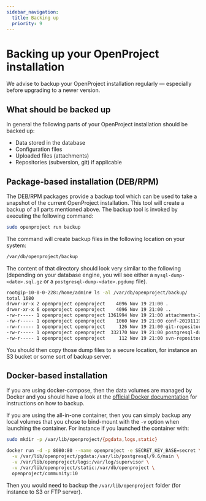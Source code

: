 ```yaml
---
sidebar_navigation:
  title: Backing up
  priority: 9
---
```


# Backing up your OpenProject installation

We advise to backup your OpenProject installation regularly — especially before upgrading to a newer version.

## What should be backed up

In general the following parts of your OpenProject installation should be backed up:

- Data stored in the database
- Configuration files
- Uploaded files (attachments)
- Repositories (subversion, git) if applicable

## Package-based installation (DEB/RPM)

The DEB/RPM packages provide a backup tool which can be used to take a snapshot
of the current OpenProject installation. This tool will create a backup of
all parts mentioned above. The backup tool is invoked by executing the following
command:

```bash
sudo openproject run backup
```

The command will create backup files in the following location on your system:

```bash
/var/db/openproject/backup
```

The content of that directory should look very similar to the following (depending on your database engine, you will see either a `mysql-dump-<date>.sql.gz` or a `postgresql-dump-<date>.pgdump` file).

```bash
root@ip-10-0-0-228:/home/admin# ls -al /var/db/openproject/backup/
total 1680
drwxr-xr-x 2 openproject openproject    4096 Nov 19 21:00 .
drwxr-xr-x 6 openproject openproject    4096 Nov 19 21:00 ..
-rw-r----- 1 openproject openproject 1361994 Nov 19 21:00 attachments-20191119210038.tar.gz
-rw-r----- 1 openproject openproject    1060 Nov 19 21:00 conf-20191119210038.tar.gz
-rw-r----- 1 openproject openproject     126 Nov 19 21:00 git-repositories-20191119210038.tar.gz
-rw-r----- 1 openproject openproject  332170 Nov 19 21:00 postgresql-dump-20191119210038.pgdump
-rw-r----- 1 openproject openproject     112 Nov 19 21:00 svn-repositories-20191119210038.tar.gz
```

You should then copy those dump files to a secure location, for instance an S3 bucket or some sort of backup server.

## Docker-based installation

If you are using docker-compose, then the data volumes are managed by Docker and you should have a look at the [official Docker documentation](https://docs.docker.com/storage/volumes/) for instructions on how to backup.

If you are using the all-in-one container, then you can simply backup any local volumes that you chose to bind-mount with the `-v` option when launching the container. For instance if you launched the container with:

```bash
sudo mkdir -p /var/lib/openproject/{pgdata,logs,static}

docker run -d -p 8080:80 --name openproject -e SECRET_KEY_BASE=secret \
  -v /var/lib/openproject/pgdata:/var/lib/postgresql/9.6/main \
  -v /var/lib/openproject/logs:/var/log/supervisor \
  -v /var/lib/openproject/static:/var/db/openproject \
  openproject/community:10
```

Then you would need to backup the `/var/lib/openproject` folder (for instance to S3 or FTP server).
